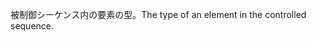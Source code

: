 <span data-ttu-id="ab276-101">被制御シーケンス内の要素の型。</span><span class="sxs-lookup"><span data-stu-id="ab276-101">The type of an element in the controlled sequence.</span></span>